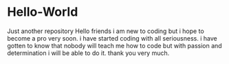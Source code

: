 # Hello-World
Just another repository
Hello friends 
i am new to coding but i hope to become a pro very soon. i have started coding with all seriousness.
i have gotten to know that nobody will teach me how to code but with passion and determination i will be able to do it.
thank you very much.
